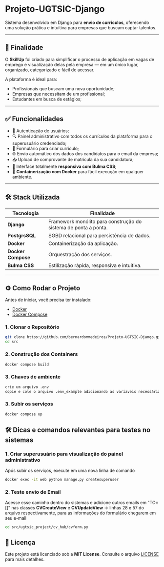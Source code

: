 # Projeto-UGTSIC-Django

Sistema desenvolvido em Django para **envio de currículos**, oferecendo uma solução prática e intuitiva para empresas que buscam captar talentos.

---

## 📘 Finalidade

O **SkillUp** foi criado para simplificar o processo de aplicação em vagas de emprego e visualização delas pela empresa — em um único lugar, organizado, categorizado e fácil de acessar.

A plataforma é ideal para:

* Profissionais que buscam uma nova oportunidade;
* Empresas que necessitam de um profissional;
* Estudantes em busca de estágios;

---

## ✅ Funcionalidades

* 📎 Autenticação de usuários;
* 🔍 Painel administrativo com todos os currículos da plataforma para o superusuário credenciado;
* 🧩 Formulário para criar currículo;
* 🌐 Envio automático dos dados dos candidatos para o email da empresa;
* 📥 Upload de comprovante de matrícula da sua candidatura;
* 📱 Interface totalmente **responsiva com Bulma CSS**;
* 🐳 **Containerização com Docker** para fácil execução em qualquer ambiente.

---

## 🛠 Stack Utilizada

| Tecnologia         | Finalidade                                                                                                   |
| ------------------ | ------------------------------------------------------------------------------------------------------------ |
| **Django**        | Framework monólito para construção do sistema de ponta a ponta.                                                  |
| **PostgrsSQL**     | SGBD relacional para persistência de dados. |
| **Docker**         | Containerização da aplicação.                                                                                |
| **Docker Compose** | Orquestração dos serviços.                                                                                   |
| **Bulma CSS**   | Estilização rápida, responsiva e intuitiva.                                                                    |

---

## ⚙️ Como Rodar o Projeto

Antes de iniciar, você precisa ter instalado:

* [Docker](https://www.docker.com/)
* [Docker Compose](https://docs.docker.com/compose/)

### 1. Clonar o Repositório

```bash
git clone https://github.com/bernardommedeiros/Projeto-UGTSIC-Django.git
cd src
```

### 2. Construção dos Containers
```bash
docker compose build
```

### 3. Chaves de ambiente
```bash
crie um arquivo .env
copie e cole o arquivo .env_example adicionando as varíaveis necessárias
```

### 3. Subir os serviços
```bash
docker compose up
```


## 🛠️ Dicas e comandos relevantes para testes no sistemas

### 1. Criar superusuário para visualização do painel administrativo
<p> Após subir os serviços, execute em uma nova linha de comando </p>

```bash
docker exec -it web python manage.py createsuperuser
```

### 2. Teste envio de Email
<p> Acesse esse caminho dentro do sistemas e adicione outros emails em "TO=[]" nas classes <b>CVCreateView</b> e <b>CVUpdateView</b> -> linhas 28 e 57 do arquivo respectivamente, para as informações do formulário chegarem em seu e-mail</p>

```bash
cd src/ugtsic_project/cv_hub/cvform.py
```

## 📝 Licença

Este projeto está licenciado sob a **MIT License**.
Consulte o arquivo [LICENSE](LICENSE) para mais detalhes.
